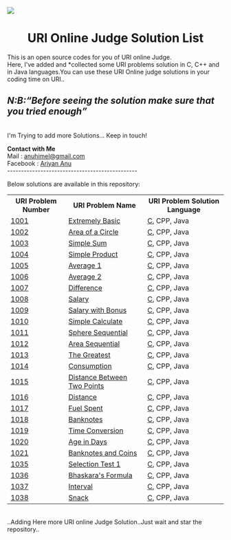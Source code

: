 <img src="https://dka575ofm4ao0.cloudfront.net/pages-transactional_logos/retina/9144/Rl1qxNZhT5u7Bii1tesO" >
<h1 align="center">URI Online Judge Solution List</h1>
This is an open source codes for you of URI online Judge.<br/>
Here, I've added and *collected some URI problems solution in C, C++ and in Java languages.You can use these URI Online judge solutions in your coding time on URI..<br/>
<em><h2>N:B:<q>Before seeing the solution make sure that you tried enough</q></h3></em><br/>
I'm Trying to add more Solutions... Keep in touch!<br>

<strong>Contact with Me</strong><br> 
Mail : anuhimel@gmail.com <br>
Facebook : <a href="https://www.facebook.com/messages/t/ariyan.anu.1">Ariyan Anu</a><br>
-----------------------------------------------<br />

Below solutions are available in this repository:<br />

<table class="table table-responsive">

<tr>
<th>URI Problem Number</th>
<th>URI Problem Name </th>
<th>URI Problem Solution Language</th>
</tr>


<tr>
<td><a href="https://github.com/HimelAhmed/URI-Online-Judge-Solutions/blob/master/All%20Codes/URI_1001.c">1001</a></td>
<td><a href="https://github.com/HimelAhmed/URI-Online-Judge-Solutions/blob/master/All%20Codes/URI_1001.c">Extremely Basic</a></td>
<td><a href="https://github.com/HimelAhmed/URI-Online-Judge-Solutions/blob/master/All%20Codes/URI_1001.c">C</a>, CPP, Java</td>
</tr>

<tr>
<td><a href="https://github.com/HimelAhmed/URI-Online-Judge-Solutions/blob/master/All%20Codes/URI_1002.c">1002</a></td>
<td><a href="https://github.com/HimelAhmed/URI-Online-Judge-Solutions/blob/master/All%20Codes/URI_1002.c">Area of a Circle</a></td>
<td><a href="https://github.com/HimelAhmed/URI-Online-Judge-Solutions/blob/master/All%20Codes/URI_1002.c">C</a>, CPP, Java</td>
</tr>

<tr>
<td><a href="https://github.com/HimelAhmed/URI-Online-Judge-Solutions/blob/master/All%20Codes/URI_1003.c">1003</a></td>
<td><a href="https://github.com/HimelAhmed/URI-Online-Judge-Solutions/blob/master/All%20Codes/URI_1003.c">Simple Sum</a></td>
<td><a href="https://github.com/HimelAhmed/URI-Online-Judge-Solutions/blob/master/All%20Codes/URI_1003.c">C</a>, CPP, Java</td>
</tr>

<tr>
<td><a href="https://github.com/HimelAhmed/URI-Online-Judge-Solutions/blob/master/All%20Codes/URI_1004.c">1004</a></td>
<td><a href="https://github.com/HimelAhmed/URI-Online-Judge-Solutions/blob/master/All%20Codes/URI_1004.c">Simple Product</a></td>
<td><a href="https://github.com/HimelAhmed/URI-Online-Judge-Solutions/blob/master/All%20Codes/URI_1004.c">C</a>, CPP, Java</td>
</tr>

<tr>
<td><a href="https://github.com/HimelAhmed/URI-Online-Judge-Solutions/blob/master/All%20Codes/URI_1005.c">1005</a></td>
<td><a href="https://github.com/HimelAhmed/URI-Online-Judge-Solutions/blob/master/All%20Codes/URI_1005.c">Average 1</a></td>
<td><a href="https://github.com/HimelAhmed/URI-Online-Judge-Solutions/blob/master/All%20Codes/URI_1005.c">C</a>, CPP, Java</td>
</tr>

<tr>
<td><a href="https://github.com/HimelAhmed/URI-Online-Judge-Solutions/blob/master/All%20Codes/URI_1006.c">1006</a></td>
<td><a href="https://github.com/HimelAhmed/URI-Online-Judge-Solutions/blob/master/All%20Codes/URI_1006.c">Average 2</a></td>
<td><a href="https://github.com/HimelAhmed/URI-Online-Judge-Solutions/blob/master/All%20Codes/URI_1006.c">C</a>, CPP, Java</td>
</tr>


<tr>
<td><a href="https://github.com/HimelAhmed/URI-Online-Judge-Solutions/blob/master/All%20Codes/URI_1007.c">1007</a></td>
<td><a href="https://github.com/HimelAhmed/URI-Online-Judge-Solutions/blob/master/All%20Codes/URI_1007.c">Difference</a></td>
<td><a href="https://github.com/HimelAhmed/URI-Online-Judge-Solutions/blob/master/All%20Codes/URI_1007.c">C</a>, CPP, Java</td>
</tr>


<tr>
<td><a href="https://github.com/HimelAhmed/URI-Online-Judge-Solutions/blob/master/All%20Codes/URI_1008.c">1008</a></td>
<td><a href="https://github.com/HimelAhmed/URI-Online-Judge-Solutions/blob/master/All%20Codes/URI_1008.c">Salary</a></td>
<td><a href="https://github.com/HimelAhmed/URI-Online-Judge-Solutions/blob/master/All%20Codes/URI_1008.c">C</a>, CPP, Java</td>
</tr>


<tr>
<td><a href="https://github.com/HimelAhmed/URI-Online-Judge-Solutions/blob/master/All%20Codes/URI_1009.c">1009</a></td>
<td><a href="https://github.com/HimelAhmed/URI-Online-Judge-Solutions/blob/master/All%20Codes/URI_1009.c">Salary with Bonus</a></td>
<td><a href="https://github.com/HimelAhmed/URI-Online-Judge-Solutions/blob/master/All%20Codes/URI_1009.c">C</a>, CPP, Java</td>
</tr>

<tr>
<td><a href="https://github.com/HimelAhmed/URI-Online-Judge-Solutions/blob/master/All%20Codes/URI_1010.c">1010</a></td>
<td><a href="https://github.com/HimelAhmed/URI-Online-Judge-Solutions/blob/master/All%20Codes/URI_1010.c">Simple Calculate</a></td>
<td><a href="https://github.com/HimelAhmed/URI-Online-Judge-Solutions/blob/master/All%20Codes/URI_1010.c">C</a>, CPP, Java</td>
</tr>

<tr>
<td><a href="https://github.com/HimelAhmed/URI-Online-Judge-Solutions/blob/master/All%20Codes/URI_1011.c">1011</a></td>
<td><a href="https://github.com/HimelAhmed/URI-Online-Judge-Solutions/blob/master/All%20Codes/URI_1011.c">Sphere	Sequential</a></td>
<td><a href="https://github.com/HimelAhmed/URI-Online-Judge-Solutions/blob/master/All%20Codes/URI_1011.c">C</a>, CPP, Java</td>
</tr>

<tr>
<td><a href="https://github.com/HimelAhmed/URI-Online-Judge-Solutions/blob/master/All%20Codes/URI_1012.c">1012</a></td>
<td><a href="https://github.com/HimelAhmed/URI-Online-Judge-Solutions/blob/master/All%20Codes/URI_1012.c">Area	Sequential</a></td>
<td><a href="https://github.com/HimelAhmed/URI-Online-Judge-Solutions/blob/master/All%20Codes/URI_1012.c">C</a>, CPP, Java</td>
</tr>

<tr>
<td><a href="https://github.com/HimelAhmed/URI-Online-Judge-Solutions/blob/master/All%20Codes/URI_1013.c">1013</a></td>
<td><a href="https://github.com/HimelAhmed/URI-Online-Judge-Solutions/blob/master/All%20Codes/URI_1013.c">The Greatest</a></td>
<td><a href="https://github.com/HimelAhmed/URI-Online-Judge-Solutions/blob/master/All%20Codes/URI_1013.c">C</a>, CPP, Java</td>
</tr>

<tr>
<td><a href="https://github.com/HimelAhmed/URI-Online-Judge-Solutions/blob/master/All%20Codes/URI_1014.c">1014</a></td>
<td><a href="https://github.com/HimelAhmed/URI-Online-Judge-Solutions/blob/master/All%20Codes/URI_1014.c">Consumption</a></td>
<td><a href="https://github.com/HimelAhmed/URI-Online-Judge-Solutions/blob/master/All%20Codes/URI_1014.c">C</a>, CPP, Java</td>
</tr>

<tr>
<td><a href="https://github.com/HimelAhmed/URI-Online-Judge-Solutions/blob/master/All%20Codes/URI_1015.c">1015</a></td>
<td><a href="https://github.com/HimelAhmed/URI-Online-Judge-Solutions/blob/master/All%20Codes/URI_1015.c">Distance Between Two Points</a></td>
<td><a href="https://github.com/HimelAhmed/URI-Online-Judge-Solutions/blob/master/All%20Codes/URI_1015.c">C</a>, CPP, Java</td>
</tr>

<tr>
<td><a href="https://github.com/HimelAhmed/URI-Online-Judge-Solutions/blob/master/All%20Codes/URI_1016.c">1016</a></td>
<td><a href="https://github.com/HimelAhmed/URI-Online-Judge-Solutions/blob/master/All%20Codes/URI_1016.c">Distance</a></td>
<td><a href="https://github.com/HimelAhmed/URI-Online-Judge-Solutions/blob/master/All%20Codes/URI_1016.c">C</a>, CPP, Java</td>
</tr>

<tr>
<td><a href="https://github.com/HimelAhmed/URI-Online-Judge-Solutions/blob/master/All%20Codes/URI_1017.c">1017</a></td>
<td><a href="https://github.com/HimelAhmed/URI-Online-Judge-Solutions/blob/master/All%20Codes/URI_1017.c">Fuel Spent</a></td>
<td><a href="https://github.com/HimelAhmed/URI-Online-Judge-Solutions/blob/master/All%20Codes/URI_1017.c">C</a>, CPP, Java</td>
</tr>

<tr>
<td><a href="https://github.com/HimelAhmed/URI-Online-Judge-Solutions/blob/master/All%20Codes/URI_1018.c">1018</a></td>
<td><a href="https://github.com/HimelAhmed/URI-Online-Judge-Solutions/blob/master/All%20Codes/URI_1018.c">Banknotes</a></td>
<td><a href="https://github.com/HimelAhmed/URI-Online-Judge-Solutions/blob/master/All%20Codes/URI_1018.c">C</a>, CPP, Java</td>
</tr>

<tr>
<td><a href="https://github.com/HimelAhmed/URI-Online-Judge-Solutions/blob/master/All%20Codes/URI_1019.c">1019</a></td>
<td><a href="https://github.com/HimelAhmed/URI-Online-Judge-Solutions/blob/master/All%20Codes/URI_1019.c">Time Conversion</a></td>
<td><a href="https://github.com/HimelAhmed/URI-Online-Judge-Solutions/blob/master/All%20Codes/URI_1019.c">C</a>, CPP, Java</td>
</tr>

<tr>
<td><a href="https://github.com/HimelAhmed/URI-Online-Judge-Solutions/blob/master/All%20Codes/URI_1020.c">1020</a></td>
<td><a href="https://github.com/HimelAhmed/URI-Online-Judge-Solutions/blob/master/All%20Codes/URI_1020.c">Age in Days</a></td>
<td><a href="https://github.com/HimelAhmed/URI-Online-Judge-Solutions/blob/master/All%20Codes/URI_1020.c">C</a>, CPP, Java</td>
</tr>

<tr>
<td><a href="https://github.com/HimelAhmed/URI-Online-Judge-Solutions/blob/master/All%20Codes/URI_1021.c">1021</a></td>
<td><a href="https://github.com/HimelAhmed/URI-Online-Judge-Solutions/blob/master/All%20Codes/URI_1021.c">Banknotes and Coins</a></td>
<td><a href="https://github.com/HimelAhmed/URI-Online-Judge-Solutions/blob/master/All%20Codes/URI_1021.c">C</a>, CPP, Java</td>
</tr>

<tr>
<td><a href="https://github.com/HimelAhmed/URI-Online-Judge-Solutions/blob/master/All%20Codes/URI_1035.c">1035</a></td>
<td><a href="https://github.com/HimelAhmed/URI-Online-Judge-Solutions/blob/master/All%20Codes/URI_1035.c">Selection Test 1 </a></td>
<td><a href="https://github.com/HimelAhmed/URI-Online-Judge-Solutions/blob/master/All%20Codes/URI_1035.c">C</a>, CPP, Java</td>
</tr>

<tr>
<td><a href="https://github.com/HimelAhmed/URI-Online-Judge-Solutions/blob/master/All%20Codes/URI_1036.c">1036</a></td>
<td><a href="https://github.com/HimelAhmed/URI-Online-Judge-Solutions/blob/master/All%20Codes/URI_1036.c">Bhaskara's Formula</a></td>
<td><a href="https://github.com/HimelAhmed/URI-Online-Judge-Solutions/blob/master/All%20Codes/URI_1036.c">C</a>, CPP, Java</td>
</tr>

<tr>
<td><a href="https://github.com/HimelAhmed/URI-Online-Judge-Solutions/blob/master/All%20Codes/URI_1037.c">1037</a></td>
<td><a href="https://github.com/HimelAhmed/URI-Online-Judge-Solutions/blob/master/All%20Codes/URI_1037.c">Interval</a></td>
<td><a href="https://github.com/HimelAhmed/URI-Online-Judge-Solutions/blob/master/All%20Codes/URI_1037.c">C</a>, CPP, Java</td>
</tr>

<tr>
<td><a href="https://github.com/HimelAhmed/URI-Online-Judge-Solutions/blob/master/All%20Codes/URI_1038.c">1038</a></td>
<td><a href="https://github.com/HimelAhmed/URI-Online-Judge-Solutions/blob/master/All%20Codes/URI_1038.c">Snack</a></td>
<td><a href="https://github.com/HimelAhmed/URI-Online-Judge-Solutions/blob/master/All%20Codes/URI_1038.c">C</a>, CPP, Java</td>
</tr>
</table>
<br />..Adding Here more URI online Judge Solution..Just wait and star the repository..

